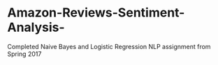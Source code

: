 # Amazon-Reviews-Sentiment-Analysis-
Completed Naive Bayes and Logistic Regression NLP assignment from Spring 2017 
